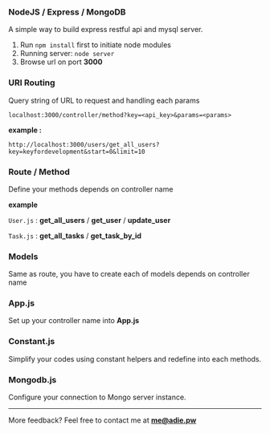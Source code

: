 ### NodeJS / Express / MongoDB
A simple way to build express restful api and mysql server.
1. Run `npm install` first to initiate node modules
2. Running server: `node server`
3. Browse url on port **3000**

### URI Routing
Query string of URL to request and handling each params

`localhost:3000/controller/method?key=<api_key>&params=<params>`

**example :**

`http://localhost:3000/users/get_all_users?key=keyfordevelopment&start=0&limit=10`

### Route / Method
Define your methods depends on controller name

**example**

`User.js` : **get_all_users** / **get_user** / **update_user**

`Task.js` : **get_all_tasks** / **get_task_by_id**

### Models
Same as route, you have to create each of models depends on controller name

### App.js
Set up your controller name into **App.js**

### Constant.js
Simplify your codes using constant helpers and redefine into each methods. 

### Mongodb.js
Configure your connection to Mongo server instance. 

___

More feedback? Feel free to contact me at **[me@adie.pw](mailto:me@adie.pw)**